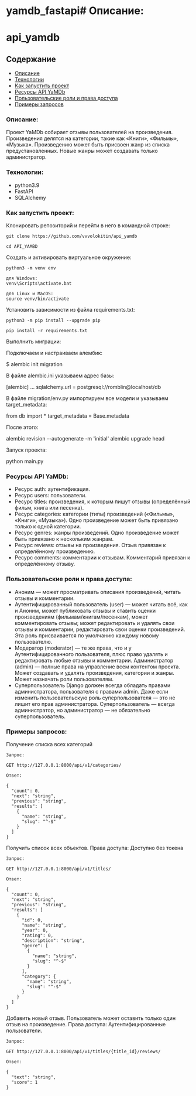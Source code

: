 # yamdb_fastapi# Описание:


# api_yamdb

## Содержание

- [Описание](#описание)
- [Технологии](#технологии)
- [Как запустить проект](#как-запустить-проект)
- [Ресурсы API YaMDb](#ресурсы-api-yamdb)
- [Пользовательские роли и права доступа](#пользовательские-роли-и-права-доступа)
- [Примеры запросов](#примеры-запросов)

### Описание:

Проект YaMDb собирает отзывы пользователей на произведения.
Произведения делятся на категории, такие как «Книги», «Фильмы», «Музыка».
Произведению может быть присвоен жанр из списка предустановленных. Новые жанры может создавать только администратор.

### Технологии:

- python3.9
- FastAPI
- SQLAlchemy

### Как запустить проект:

Клонировать репозиторий и перейти в него в командной строке:

```
git clone https://github.com/vvvolokitin/api_yamdb
```

```
cd API_YAMBD
```

Cоздать и активировать виртуальное окружение:

```
python3 -m venv env
```

```
для Windows:
venv\Scripts\activate.bat 

для Linux и MacOS:
source venv/bin/activate 
```

Установить зависимости из файла requirements.txt:

```
python3 -m pip install --upgrade pip
```

```
pip install -r requirements.txt
```

Выполнить миграции:


Подключаем и настраиваем алембик:

$ alembic init migration

В файле alembic.ini указываем адрес базы:

[alembic]
...
sqlalchemy.url = postgresql://romblin@localhost/db


В файле migration/env.py импортируем все модели и указываем target_metadata:

from db import *
target_metadata = Base.metadata

После этого:

alembic revision --autogenerate -m 'initial'
alembic upgrade head

Запуск проекта:

python main.py


### Ресурсы API YaMDb:

- Ресурс auth: аутентификация.
- Ресурс users: пользователи.
- Ресурс titles: произведения, к которым пишут отзывы (определённый фильм, книга или песенка).
- Ресурс categories: категории (типы) произведений («Фильмы», «Книги», «Музыка»). Одно произведение может быть привязано только к одной категории.
- Ресурс genres: жанры произведений. Одно произведение может быть привязано к нескольким жанрам.
- Ресурс reviews: отзывы на произведения. Отзыв привязан к определённому произведению.
- Ресурс comments: комментарии к отзывам. Комментарий привязан к определённому отзыву.

### Пользовательские роли и права доступа:

- Аноним — может просматривать описания произведений, читать отзывы и комментарии.
- Аутентифицированный пользователь (user) — может читать всё, как и Аноним, может публиковать отзывы и ставить оценки произведениям (фильмам/книгам/песенкам), может комментировать отзывы; может редактировать и удалять свои отзывы и комментарии, редактировать свои оценки произведений. Эта роль присваивается по умолчанию каждому новому пользователю.
- Модератор (moderator) — те же права, что и у Аутентифицированного пользователя, плюс право удалять и редактировать любые отзывы и комментарии.
Администратор (admin) — полные права на управление всем контентом проекта. Может создавать и удалять произведения, категории и жанры. Может назначать роли пользователям.
- Суперпользователь Django должен всегда обладать правами администратора, пользователя с правами admin. Даже если изменить пользовательскую роль суперпользователя — это не лишит его прав администратора. Суперпользователь — всегда администратор, но администратор — не обязательно суперпользователь.

### Примеры запросов:

Получение списка всех категорий
```
Запрос:

GET http://127.0.0.1:8000/api/v1/categories/

Ответ:

{
  "count": 0,
  "next": "string",
  "previous": "string",
  "results": [
    {
      "name": "string",
      "slug": "^-$"
    }
  ]
}
```

Получить список всех объектов. Права доступа: Доступно без токена
```
Запрос:

GET http://127.0.0.1:8000/api/v1/titles/

Ответ:

{
  "count": 0,
  "next": "string",
  "previous": "string",
  "results": [
    {
      "id": 0,
      "name": "string",
      "year": 0,
      "rating": 0,
      "description": "string",
      "genre": [
        {
          "name": "string",
          "slug": "^-$"
        }
      ],
      "category": {
        "name": "string",
        "slug": "^-$"
      }
    }
  ]
}
```

Добавить новый отзыв. Пользователь может оставить только один отзыв на произведение. Права доступа: Аутентифицированные пользователи.
```
Запрос:

GET http://127.0.0.1:8000/api/v1/titles/{title_id}/reviews/

Ответ:

{
  "text": "string",
  "score": 1
}
```
